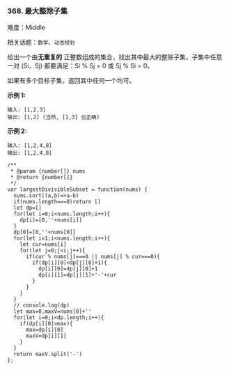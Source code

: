 ### 368. 最大整除子集

难度：Middle

相关话题：`数学`、`动态规划`

给出一个由**无重复的** 正整数组成的集合，找出其中最大的整除子集，子集中任意一对 (Si，Sj) 都要满足：Si % Sj = 0 或 Sj % Si = 0。



如果有多个目标子集，返回其中任何一个均可。







**示例 1:** 



```
输入: [1,2,3]
输出: [1,2] (当然, [1,3] 也正确)
```


**示例 2:** 



```
输入: [1,2,4,8]
输出: [1,2,4,8]
```

```
/**
 * @param {number[]} nums
 * @return {number[]}
 */
var largestDivisibleSubset = function(nums) {
  nums.sort((a,b)=>a-b)
  if(nums.length===0)return []
  let dp=[]
  for(let i=0;i<nums.length;i++){
    dp[i]=[0,''+nums[i]]
  }
  dp[0]=[0,''+nums[0]]
  for(let i=1;i<nums.length;i++){
    let cur=nums[i]
    for(let j=0;j<i;j++){
      if(cur % nums[j]===0 || nums[j] % cur===0){
        if(dp[i][0]<dp[j][0]+1){
          dp[i][0]=dp[j][0]+1
          dp[i][1]=dp[j][1]+'-'+cur
        }
      }
    }
  }
  // console.log(dp)
  let max=0,maxV=nums[0]+''
  for(let i=0;i<dp.length;i++){
    if(dp[i][0]>max){
      max=dp[i][0]
      maxV=dp[i][1]
    }
  }
  return maxV.split('-')
};
```

